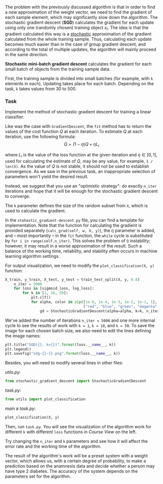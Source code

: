The problem with the previously discussed algorithm is that in order to find a new approximation of the weight vector, we need to find the gradient of each sample element, which may significantly slow down the algorithm. The stochastic gradient descent (**SGD**) calculates the gradient for each update using only one (randomly chosen) training object $x_i$.
The idea is that the gradient calculated this way is a [stochastic](https://en.wikipedia.org/wiki/Stochastic_process) approximation of the gradient calculated from the whole training sample.
Thus, calculating each update becomes much easier than in the case of group gradient descent, and according to the total of multiple updates, the algorithm will mainly proceed in the same direction.

**Stochastic mini-batch gradient descent** calculates the gradient for each small batch of objects from the training sample data.

First, the training sample is divided into small batches (for example, with `k` elements in each). Updating takes place for each batch. Depending on the task, `k` takes values from 30 to 500.
### Task

Implement the method of stochastic gradient descent for training a linear classifier.

Like was the case with `GradientDescent`, the `fit` method has to
return the values of the cost function $Q$ at each iteration.
To estimate $Q$ at each iteration, use the following formula:
$$Q = (1 − \eta)Q + \eta L_i$$

where $L_i$ is the value of the loss function at the given iteration and $\eta \in [0, 1]$, used for calculating the estimate of $Q$, may be any value, for example,
`1 / len(X)`. As the value of $Q$ is not stable, it should not be used
to establish convergence. As we saw in the previous task, an inappropriate selection of parameters won't yield the desired result.

Instead, we suggest that you use an "optimistic strategy": do exactly `n_iter`
iterations and hope that it will be enough for the stochastic gradient descent
to converge.

The `k` parameter defines the size of the random subset from
`X`, which is used to calculate the gradient.

In the `stohastic_gradient-descent.py` file, you can find a template for implementation. Note that the function for calculating the gradient is provided separately (`calc_grad(self, w, X, y)`), the $\eta$ parameter is added, and – most importantly – in the `fit` function, the `while` cycle is substituted by `for i in range(self.n_iter)`. This solves the problem of `Q` instability; however, it may result in a worse approximation of the result. Such a balance of the working time, reliability, and stability often occurs in machine learning algorithm settings.

For output visualization, we need to modify the `plot_classification(X, y)` function:
```python
X_train, y_train, X_test, y_test = train_test_split(X, y, 0.8)
    n_iter = 5000
    for loss in [sigmoid_loss, log_loss]:
        for k in [1, 10, 50]:
            plt.clf()
            for alpha, color in zip([1e-6, 1e-4, 1e-3, 1e-2, 1e-1, 1],
                                    ["red", "blue", "green", "magenta", "yellow", "cyan"]):
                gd = StochasticGradientDescent(alpha=alpha, k=k, n_iter=n_iter)
```
We've added the number of iterations `n_iter = 5000` and one more internal cycle to see the results of work with `k = 1`, `k = 10`, and `k = 50`. To save the image for each chosen batch size, we also need to edit the lines defining the image names:
```python
plt.title("SGD({}, k={})".format(loss.__name__, k))
plt.legend()
plt.savefig("sdg-{}-{}.png".format(loss.__name__, k))
```

Besides, you will need to modify several lines in other files:

*utils.py*:
```python
from stochastic_gradient_descent import StochasticGradientDescent
```
*task.py*:
```python
from utils import plot_classification
```

*main в task.py*:
```python
plot_classification(X, y)
```

Then, run `task.py`. You will see the visualization of the algorithm work for different `k` with different `loss` functions in *Course View* on the left.

Try changing the `n_iter` and `k` parameters and see how it will affect the error rate and the working time of the algorithm.

The result of the algorithm's work will be a preset system with a weight vector, which allows us, with a certain degree of probability, to make a prediction based on the anamnesis data and decide whether a person may have type 2 diabetes. The accuracy of the system depends on the parameters set for the algorithm.